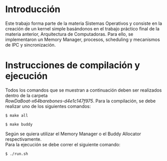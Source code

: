 # Introducción

Este trabajo forma parte de la materia Sistemas Operativos y consiste en la creación de un kernel simple basándonos en el trabajo práctico final de la materia anterior, Arquitectura de Computadoras. Para ello, se implementaron un Memory Manager, procesos, scheduling y mecanismos de IPC y sincronización. 

# Instrucciones de compilación y ejecución

Todos los comandos que se muestran a continuación deben ser realizados
dentro de la carpeta\
*RowDaBoat-x64barebones-d4e1c147f975*. Para la compilación, se debe
realizar uno de los siguientes comandos:

``` {frame="single"}
$ make all
```

``` {frame="single"}
$ make buddy
```

Según se quiera utilizar el Memory Manager o el Buddy Allocator
respectivamente.\
Para la ejecución se debe correr el siguiente comando:

``` {frame="single"}
$ ./run.sh
```
